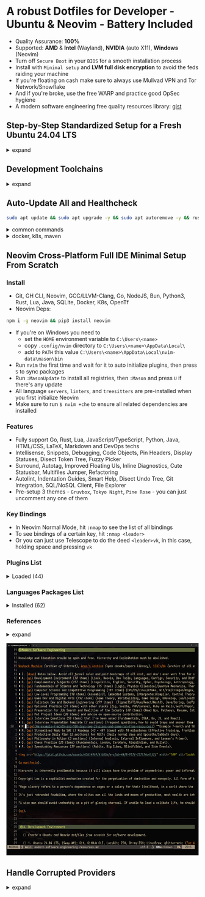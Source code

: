 # A robust Dotfiles for Developer - Ubuntu & Neovim - Battery Included

- Quality Assurance: **100%**
- Supported: **AMD** & **Intel** (Wayland), **NVIDIA** (auto X11), **Windows** (Neovim)
- Turn off `Secure Boot` in your `BIOS` for a smooth installation process
- Install with `Minimal setup` and **LVM full disk encryption** to avoid the feds raiding your machine
- If you're floating on cash make sure to always use Mullvad VPN and Tor Network/Snowflake
- And if you're broke, use the free WARP and practice good OpSec hygiene
- A modern software engineering free quality resources library: [gist](https://gist.github.com/lavantien/dc730dad7d7e8157000ddae845eddfd7)

## Step-by-Step Standardized Setup for a Fresh Ubuntu 24.04 LTS

<details>
  <summary>expand</summary>

### 0. Install `Flatpak`, `OBS`, `Firefox`; disable Wireless Powersaving and Files Open Limit; increase swap size

- Go to `Software & Updates` and enable `main`, `universe`, and `restricted`

```bash
sudo apt update && sudo apt upgrade -y
```

```bash
sudo apt install flatpak -y && sudo apt install gnome-software-plugin-flatpak -y && flatpak remote-add --if-not-exists flathub https://flathub.org/repo/flathub.flatpakrepo
```

```bash
sudo flatpak install com.obsproject.Studio && sudo apt install ffmpeg -y
```

- Then `reboot`, and run `OBS`, setup proper resolution, framerate, encoder, and default whole screen scene
- Open `Firefox`, sync your profile, and go to <https://github.com/lavantien/dotfiles/blob/main/README.md> to continue the steps

```bash
sudo vi /etc/NetworkManager/conf.d/default-wifi-powersave-on.conf
```

```conf
[connection]
wifi.powersave = 2
```

```bash
sudo systemctl restart NetworkManager
```

```bash
sudo vi /etc/systemd/system.conf
```

```conf
# uncomment first
DefaultLimitNOFILE=4096:2097152
```

```bash
sudo vi /etc/systemd/user.conf
```

```conf
# uncomment first
DefaultLimitNOFILE=4096:2097152
```

```bash
cat /proc/sys/fs/inotify/max_user_watches && sudo sysctl fs.inotify.max_user_watches=2097152
```

```bash
sudo systemctl daemon-reexec
```

`reboot`

```bash
ulimit -n
```

```bash
sudo swapoff -a && sudo dd if=/dev/zero of=/swapfile bs=1G count=16 && sudo chmod 0600 /swapfile && sudo mkswap /swapfile && sudo swapon /swapfile && grep Swap /proc/meminfo
```

- Add this line to the end of your `/etc/fstab`:

```bash
/swapfile swap swap sw 0 0
```

- With encrypted ZFS enable you have to use this insetad: <https://askubuntu.com/a/1198916>
- And with LVM: <https://askubuntu.com/a/1412400>

- Add this line in `/etc/sysfs.conf`:

```bash
mode class/powercap/intel-rapl:0/energy_uj = 0444
```

### 1. Install all necessary `APT` packages

```bash
sudo apt update && sudo apt upgrade -y && sudo apt autoremove -y && sudo apt install ubuntu-desktop ca-certificates apt-transport-https ubuntu-dev-tools glibc-source gcc xclip git curl zsh htop vim libfuse2 cpu-checker screenkey cmake cmake-format ninja-build libjsoncpp-dev uuid-dev zlib1g-dev libssl-dev postgresql-all libmariadb-dev libsqlite3-dev libhiredis-dev jq bc xorg-dev libxcursor-dev cloud-init openssh-server ssh-import-id sysfsutils latexmk mupdf python3-pip python-is-python3 -y
```

- When prompted for entering a mirror for `pbuilder` enter this: `http://http.us.debian.org/debian`

### 2. Install `Oh-my-zsh`, then restart terminal

```bash
sh -c "$(curl -fsSL https://raw.githubusercontent.com/ohmyzsh/ohmyzsh/master/tools/install.sh)"
```

### 3. Install `Linuxbrew`

```bash
/bin/bash -c "$(curl -fsSL https://raw.githubusercontent.com/Homebrew/install/HEAD/install.sh)"
```

### 4. Install `zsh-autosuggestions`

```bash
git clone https://github.com/zsh-users/zsh-autosuggestions ${ZSH_CUSTOM:-~/.oh-my-zsh/custom}/plugins/zsh-autosuggestions
```

### 5. Install the proper `.zshrc` by clone this repo to `~/temp`, copy all its content to `~`

```bash
git clone https://github.com/lavantien/dotfiles.git ~/temp && cp -r ~/temp/{*,.*} ~/ && cp -r ~/temp/.config/* ~/.config/ && cp ~/temp/.local/share/applications/* ~/.local/share/applications/ && source ~/.zshrc
```

### 6. Install `rust` and its toolchains

```bash
curl --proto '=https' --tlsv1.2 -sSf https://sh.rustup.rs | sh
```

### 7. Install `gcc`, `gh`, `neovim`, and other necessary `Brew` packages

```bash
brew install gcc gh go lazygit fzf fd ripgrep bat tokei glow neovim hyperfine openjdk ruby lua maven node gopls rust-analyzer jdtls lua-language-server typescript-language-server marksman texlab yaml-language-server bash-language-server terraform terraform-ls sql-language-server sqlfluff prettier delve vscode-langservers-extracted loc llvm dotenv-linter checkmake luarocks pkg-config mpv macchina cmake-language-server python-lsp-server sql-language-server sql-lint gomodifytags
```

### 8. Setup your `Git` environment

- For `gh`, run `gh auth login` and follow `HTTPS browser` instruction to setup `GitHub CLI`

### 9. Run `./git-clone-all $org_name` on `~/dev/personal` for cloning all of your repos

```bash
org_name=lavantien && mkdir -p ~/dev/personal && cp ~/git-clone-all.sh ~/dev/personal/ && cd ~/dev/personal && ./git-clone-all.sh $org_name && cd ~
```

- Rerun the script to sync with remote, replace `org_name` with your GitHub username or organization.

### 10. Install `Iosevka Nerd Font` (replace version `v3.2.1` with whatever latest)

```bash
cd ~/Downloads && wget https://github.com/ryanoasis/nerd-fonts/releases/download/v3.2.1/Iosevka.zip && mkdir Iosevka && unzip Iosevka.zip -d Iosevka && cd Iosevka && sudo mkdir -p /usr/share/fonts/truetype/iosevka-nerd-font && sudo cp *.ttf /usr/share/fonts/truetype/iosevka-nerd-font/ && cd .. && rm -r Iosevka Iosevka.zip && cd ~ && sudo fc-cache -f -v
```

### 11. Install `wezterm`

```bash
brew tap wez/wezterm-linuxbrew && brew install wezterm
```

### 12. Install `GRPC`, `GRPC-Web`, and `protoc-gen`

```bash
brew install protobuf grpc && go install google.golang.org/protobuf/cmd/protoc-gen-go@latest && go install google.golang.org/grpc/cmd/protoc-gen-go-grpc@latest && brew instsall protoc-gen-grpc-web
```

### 13. Install `Qemu KVM`

```bash
egrep -c '(vmx|svm)' /proc/cpuinfo && kvm-ok
```

```bash
sudo apt install qemu-kvm libvirt-daemon-system libvirt-clients bridge-utils -y
```

### 14. Install `VSCode` and extensions

```bash
cd ~/Downloads && wget -qO- https://packages.microsoft.com/keys/microsoft.asc | gpg --dearmor > packages.microsoft.gpg && sudo install -D -o root -g root -m 644 packages.microsoft.gpg /etc/apt/keyrings/packages.microsoft.gpg && sudo sh -c 'echo "deb [arch=amd64,arm64,armhf signed-by=/etc/apt/keyrings/packages.microsoft.gpg] https://packages.microsoft.com/repos/code stable main" > /etc/apt/sources.list.d/vscode.list' && rm -f packages.microsoft.gpg && cd ~ && sudo apt update && sudo apt install code -y
```

Open VSCode, sync, and install extensions.

### 15. Install `GRPCUI`, `DBbGate`, `Anki`, and `Signal`

- Kreya is coming to flatpak soon: <https://github.com/riok/Kreya/issues/64>

```bash
brew install grpcui && flatpak install flathub org.dbgate.DbGate net.ankiweb.Anki org.signal.Signal -y
```

### 16. Install `Docker Compose`, `Podman Desktop` and reboot, then use Wezterm to continue the steps

```bash
sudo install -m 0755 -d /etc/apt/keyrings && curl -fsSL https://download.docker.com/linux/ubuntu/gpg | sudo gpg --dearmor -o /etc/apt/keyrings/docker.gpg && sudo chmod a+r /etc/apt/keyrings/docker.gpg && echo \
  "deb [arch="$(dpkg --print-architecture)" signed-by=/etc/apt/keyrings/docker.gpg] https://download.docker.com/linux/ubuntu \
  "$(. /etc/os-release && echo "$VERSION_CODENAME")" stable" | \
  sudo tee /etc/apt/sources.list.d/docker.list > /dev/null && sudo apt update && sudo apt install docker-ce docker-ce-cli containerd.io docker-buildx-plugin docker-compose-plugin -y
```

```bash
sudo usermod -aG docker $USER && newgrp docker
```

`reboot`

```bash
docker run hello-world && flatpak install flathub io.podman_desktop.PodmanDesktop -y
```

### 17. Install `kubectl`, and `minikube`, change `1.30` to whatever is the latest version

```bash
curl -fsSL https://pkgs.k8s.io/core:/stable:/v1.30/deb/Release.key | sudo gpg --dearmor -o /etc/apt/keyrings/kubernetes-apt-keyring.gpg && sudo chmod 644 /etc/apt/keyrings/kubernetes-apt-keyring.gpg && echo 'deb [signed-by=/etc/apt/keyrings/kubernetes-apt-keyring.gpg] https://pkgs.k8s.io/core:/stable:/v1.30/deb/ /' | sudo tee /etc/apt/sources.list.d/kubernetes.list && sudo chmod 644 /etc/apt/sources.list.d/kubernetes.list && sudo apt update && sudo apt install kubectl -y
```

```bash
cd ~/Downloads && curl -LO https://storage.googleapis.com/minikube/releases/latest/minikube_latest_amd64.deb && sudo dpkg -i minikube_latest_amd64.deb && rm minikube_latest_amd64.deb && cd ~
```

```bash
minikube config set driver docker && minikube start && minikube addons enable metrics-server
```

```bash
❗  These changes will take effect upon a minikube delete and then a minikube start
🌟  The 'metrics-server' addon is enabled
```

```bash
minikube stop
```

### 18. Install `Graphics Drivers` and `Vulkan`, and `Sensors`

- If you have a `NVIDIA GPU`, replace `550` with whatever is the latest driver version as listed [here](https://launchpad.net/~graphics-drivers/+archive/ubuntu/ppa)

```bash
sudo add-apt-repository ppa:graphics-drivers/ppa -y && sudo dpkg --add-architecture i386 && sudo apt update && sudo apt install nvidia-driver-550 libvulkan1 libvulkan1:i386 libgl-dev libgl-dev:i386 -y
```

- Or with built-in NVIDIA driver:

```bash
sudo apt dpkg --add-architecture i386 && sudo apt update && sudo apt install libvulkan1:i386 libgl-dev:i386 
```

- and to `underwatt` your GPU: <https://www.pugetsystems.com/labs/hpc/quad-rtx3090-gpu-power-limiting-with-systemd-and-nvidia-smi-1983/>
- and to be able to save `nvidia-settings` config:

```bash
sudo nvidia-xconfig
```

```bash
sudo chmod +x /usr/share/screen-resolution-extra/nvidia-polkit
```

```bash
sudo nvidia-settings
```

- If not, just install `Vulkan`

```bash
sudo dpkg --add-architecture i386 && sudo apt update && sudo apt install libvulkan1 libvulkan1:i386 -y
```

- and the latest `AMD/Intel` drivers

```bash
sudo add-apt-repository ppa:kisak/kisak-mesa -y && sudo dpkg --add-architecture i386 && sudo apt update && sudo apt upgrade && sudo apt install libgl1-mesa-dri:i386 mesa-vulkan-drivers mesa-vulkan-drivers:i386 libgl-dev libgl-dev:i386 -y && sudo apt autoremove -y
```

`reboot`

```bash
sudo apt update && sudo apt install lm-sensors psensor libxcb-cursor0 -y && sudo sensors-detect
```

### 19. (Optional) Install `Wine`, `Lutris`, `MangoHud`, and `GOverlay`

```bash
sudo mkdir -pm755 /etc/apt/keyrings && sudo wget -O /etc/apt/keyrings/winehq-archive.key https://dl.winehq.org/wine-builds/winehq.key && sudo wget -NP /etc/apt/sources.list.d/ https://dl.winehq.org/wine-builds/ubuntu/dists/lunar/winehq-lunar.sources && sudo apt update && sudo apt install --install-recommends winehq-devel -y
```

- replace `0.5.17` with whatever is the latest

```bash
sudo apt install cabextract fluid-soundfont-gm fluid-soundfont-gs libmspack0 mesa-utils mesa-utils-bin p7zip python3-bs4 python3-html5lib python3-lxml python3-setproctitle python3-soupsieve python3-webencodings p7zip-full python3-genshi doc-base -y && cd ~/Downloads && wget https://github.com/lutris/lutris/releases/download/v0.5.13/lutris_0.5.13_all.deb && sudo dpkg -i lutris_0.5.17_all.deb && rm lutris_0.5.17_all.deb && cd ~
```

```bash
lutris
```

- Click the `gear button` next to `Wine` -> tick `Advanced` -> `System options` -> `Command prefix` -> `mangohud` -> `Save` -> exit Lutris
- For `Steam` games, set launch options: `mangohud %command%`
- Install `MangoHud` manually by building from source: [here](https://github.com/flightlessmango/MangoHud?tab=readme-ov-file#installation---build-from-source)

```bash
pip3 install mako && sudo apt install meson glslang-tools glslang-dev libxnvctrl-dev libdbus-1-dev goverlay -y
```

### 20. Install `LibreOffice`, `Gimp`, `Inkscape`, `Krita`, `Blender`, `Audacity`, `Kdenlive`, and `Avidemux`

```bash
flatpak install flathub org.libreoffice.LibreOffice org.gimp.GIMP org.inkscape.Inkscape org.kde.krita org.blender.Blender org.audacityteam.Audacity org.avidemux.Avidemux
```

### 21. (Optional) `Helix`

```bash
brew install helix && helix --health
```

### 22. (Optional) Install `Steam` (and optionally `Dota 2`, `Grim Dawn`, `Battlenet`, and `Diablo 2 Resurrected`)

```bash
cd ~/Downloads && wget https://repo.steampowered.com/steam/archive/precise/steam_latest.deb && sudo dpkg -i steam_latest.deb && rm steam_latest.deb && cd ~
```

- Run `Steam`, login, enable `Shader Pre-Caching` and `SteamPlay`, restart `Steam`
- (Install `Dota 2` to test native `Vulkan`, `Grim Dawn` to test `Proton`, also `gd rainbow filter` is a must-have loot filter for `Grim Dawn`
- Install `Battlenet` by searching for `script` inside `Lutris`, do as instructed, then relaunch `Battlenet`, install `Diablo 2 Ressurrected`
- Run `Diablo 2 Resurrected` to check for stability and if `Fsync/Gsync` is working properly)

```bash
nvidia-smi
```

- Enable `Gsync/Fsync` inside `nvidia-settings`

</details>

## Development Toolchains

<details>
  <summary>expand</summary>

- [**NGINX**](https://nginx.org/en/docs/beginners_guide.html)

```bash
brew install nginx
```

<details>
	<summary>`NGINX` config</summary>

```nginx
worker_processes 1;

error_log /home/savaka/go/src/github.com/lavantien/go-laptop-booking/log/nginx/error.log;

events {
	worker_connections 10;
}

http {
	access_log /home/savaka/go/src/github.com/lavantien/go-laptop-booking/log/nginx/access.log;

	upstream auth_services {
		server 0.0.0.0:50051;
	}

	upstream laptop_services {
		server 0.0.0.0:50052;
	}

	server {
		listen 8080 ssl http2;

		# Mutual TLS between gRPC client and NGINX
		ssl_certificate cert/server-cert.pem;
		ssl_certificate_key cert/server-key.pem;

		ssl_client_certificate cert/ca-cert.pem;
		ssl_verify_client on;

		location /pb.AuthService {
			grpc_pass grpcs://auth_services;

			# Mutual TLS between NGINX and gRPC server
			grpc_ssl_certificate cert/server-cert.pem;
			grpc_ssl_certificate_key cert/server-key.pem;
		}

		location /pb.LaptopService {
			grpc_pass grpcs://laptop_services;

			# Mutual TLS between NGINX and gRPC server
			grpc_ssl_certificate cert/server-cert.pem;
			grpc_ssl_certificate_key cert/server-key.pem;
		}
	}
}

```

</details>

- [**GRPC Gateway**](https://github.com/grpc-ecosystem/grpc-gateway)

```bash
go install \
    github.com/grpc-ecosystem/grpc-gateway/v2/protoc-gen-grpc-gateway@latest \
    github.com/grpc-ecosystem/grpc-gateway/v2/protoc-gen-openapiv2@latest \
    google.golang.org/protobuf/cmd/protoc-gen-go@latest \
    google.golang.org/grpc/cmd/protoc-gen-go-grpc@latest
```

- [**Evan CLI**](https://github.com/ktr0731/evans)

```bash
go install github.com/ktr0731/evans@latest
```

- [**GoTestSum**](https://github.com/gotestyourself/gotestsum)

```bash
go install gotest.tools/gotestsum@latest
```

- [**Golang-Migrate**](https://github.com/golang-migrate/migrate/tree/master/cmd/migrate):

```bash
go install -tags 'postgres' github.com/golang-migrate/migrate/v4/cmd/migrate@latest && go install -tags 'mongodb' github.com/golang-migrate/migrate/v4/cmd/migrate@latest
```

- [**SQLc**](https://docs.sqlc.dev/en/latest/overview/install.html):

```bash
go install github.com/sqlc-dev/sqlc/cmd/sqlc@latest
```

- [**GoMock**](https://github.com/golang/mock):

```bash
go install github.com/golang/mock/mockgen@latest
```

- [**TestContainers**](https://testcontainers.com/):

```bash
go get github.com/jackc/pgx/v5 && go get github.com/testcontainers/testcontainers-go && go get github.com/testcontainers/testcontainers-go/modules/postgres && go get github.com/stretchr/testify
```

- [**Viper**](https://github.com/spf13/viper):

```bash
go get -u https://github.com/spf13/viper@latest
```

- [**Gin**](https://github.com/gin-gonic/gin#installation):

```bash
go get -u github.com/gin-gonic/gin && go install github.com/gin-gonic/gin@latest
```

- [**Paseto**](https://github.com/o1egl/paseto):

```bash
go get -u github.com/o1egl/paseto
```

- [**JWT**](https://github.com/golang-jwt/jwt):

```bash
go get -u https://github.com/golang-jwt/jwt
```

- [**Swagger Editor**](https://editor.swagger.io/)

- [**Coverage Badge**](https://eremeev.ca/posts/golang-test-coverage-github-action/)

</details>

## Auto-Update All and Healthcheck

```bash
sudo apt update && sudo apt upgrade -y && sudo apt autoremove -y && rustup update && brew upgrade && flatpak update
```

<details>
  <summary>common commands</summary>

```bash
docker rm $(docker ps -a -q --filter "ancestor=${IMG_ID}")
```

```bash
gh repo list ${REPO_NAME} --limit 1000 | while read -r repo _; do
  gh repo clone "$repo" "$repo" -- -q 2>/dev/null || (
    cd "$repo" || exit
    git checkout -q main 2>/dev/null || true
    git checkout -q master 2>/dev/null || true
    git pull -q
  )
done
```

```vim
:'<,'>norm! @a
```

</details>

<details>
  <summary>docker, k8s, maven</summary>

### Docker

```bash
docker version && docker run hello-world
```

```bash
Hello from Docker!
This message shows that your installation appears to be working correctly.
```

### KubeCTL and MiniKube

```bash
minikube start && minikube addons enable metrics-server && kubectl get po -A && minikube dashboard
```

```bash
NAMESPACE     NAME                               READY   STATUS    RESTARTS        AGE
kube-system   coredns-787d4945fb-s2w75           1/1     Running   0               2m52s
kube-system   etcd-minikube                      1/1     Running   0               3m6s
kube-system   kube-apiserver-minikube            1/1     Running   0               3m6s
kube-system   kube-controller-manager-minikube   1/1     Running   0               3m7s
kube-system   kube-proxy-fl25q                   1/1     Running   0               2m52s
kube-system   kube-scheduler-minikube            1/1     Running   0               3m6s
kube-system   storage-provisioner                1/1     Running   1 (2m22s ago)   3m5s
```

```bash
minikube stop
```

### Test Docker Maven Workflow

```bash
cd ~/dev/personal/lavantien/springboot-restapi && dcu -d
```

```bash
dp && de postgres bash
```

```bash
psql -U postgres
```

```bash
create database player;
```

`<C-d> <C-d>`

```bash
mvn install
```

```bash
mvn test
```

```bash
[INFO] Tests run: 1, Failures: 0, Errors: 0, Skipped: 0, Time elapsed: 3.162 s - in com.lavantien.restapi.RestapiApplicationTests
[INFO]
[INFO] Results:
[INFO]
[INFO] Tests run: 2, Failures: 0, Errors: 0, Skipped: 0
[INFO]
[INFO] ------------------------------------------------------------------------
[INFO] BUILD SUCCESS
[INFO] ------------------------------------------------------------------------
[INFO] Total time:  6.718 s
[INFO] Finished at: 2023-06-05T10:12:21+07:00
[INFO] ------------------------------------------------------------------------
```

```bash
mvn spring-boot:run
```

- Open browser at `http://localhost:8081/api/players`

`<C-c>`

```bash
dcd && cd ~
```

### Helix LSP

```bash
hx --health
```

</details>

## Neovim Cross-Platform Full IDE Minimal Setup From Scratch

### Install

- Git, GH CLI, Neovim, GCC/LLVM-Clang, Go, NodeJS, Bun, Python3, Rust, Lua, Java, SQLite, Docker, K8s, OpenTf
- Neovim Deps:

```bash
npm i -g neovim && pip3 install neovim
```

- If you're on Windows you need to
    - set the `HOME` environment variable to `C:\Users\<name>`
    - copy `.config/nvim` directory to `C:\Users\<name>\AppData\Local\`
    - add to `PATH` this value `C:\Users\<name>\AppData\Local\nvim-data\mason\bin`
- Run `nvim` the first time and wait for it to auto initialize plugins, then press `S` to sync packages
- Run `:MasonUpdate` to install all registries, then `:Mason` and press `U` if there's any update
- All language `servers`, `linters`, and `treesitters` are pre-installed when you first initialize Neovim
- Make sure to run `$ nvim +che` to ensure all related dependencies are installed

### Features

- Fully support Go, Rust, Lua, JavaScript/TypeScript, Python, Java, HTML/CSS, LaTeX, Markdown and DevOps techs
- Intellisense, Snippets, Debugging, Code Objects, Pin Headers, Display Statuses, Disect Token Tree, Fuzzy Picker
- Surround, Autotag, Improved Floating UIs, Inline Diagnostics, Cute Statusbar, Multifiles Jumper, Refactoring
- Autolint, Indentation Guides, Smart Help, Disect Undo Tree, Git Integration, SQL/NoSQL Client, File Explorer
- Pre-setup 3 themes - `Gruvbox`, `Tokyo Night`, `Pine Rose` - you can just uncomment any one of them

### Key Bindings

- In Neovim Normal Mode, hit `:nmap` to see the list of all bindings
- To see bindings of a certain key, hit `:nmap <leader>`
- Or you can just use Telescope to do the deed `<leader>vk`, in this case, holding space and pressing `vk`

### Plugins List

<details>
	<summary>Loaded (44)</summary>

1. cmp-nvim-lsp 0.12ms  lsp-zero.nvim
2. dressing.nvim 2ms  start
3. fidget.nvim 3.47ms  lsp-zero.nvim
4. gitsigns.nvim 0.49ms  start
5. gruvbox.nvim 4.58ms  start
6. harpoon 9.01ms  start
7. indent-blankline.nvim 2.56ms  start
8. lazy.nvim 3198.43ms  init.lua
9. lsp-zero.nvim 128.35ms  start
10. lspkind.nvim 0.08ms  lsp-zero.nvim
11. lualine.nvim 7.9ms  start
12. LuaSnip 6.81ms  lsp-zero.nvim
13. mason-lspconfig.nvim 0.14ms  lsp-zero.nvim
14. mason-null-ls.nvim 0.83ms  lsp-zero.nvim
15. mason-nvim-dap.nvim 0.94ms  lsp-zero.nvim
16. mason-tool-installer.nvim 3.13ms  lsp-zero.nvim
17. mason.nvim 3.27ms  lsp-zero.nvim
18. mini.nvim 2.72ms  start
19. neodev.nvim 3.8ms  lsp-zero.nvim
20. none-ls.nvim 0.88ms  lsp-zero.nvim
21. nvim-cmp 3.12ms  lsp-zero.nvim
22. nvim-dap 1.17ms  lsp-zero.nvim
23. nvim-dap-go 0.93ms  lsp-zero.nvim
24. nvim-dap-ui 0.91ms  lsp-zero.nvim
25. nvim-dap-virtual-text 0.11ms  lsp-zero.nvim
26. nvim-lspconfig 1.07ms  lsp-zero.nvim
27. nvim-nio 1.13ms  lsp-zero.nvim
28. nvim-treesitter 15.35ms  render-markdown
29. nvim-treesitter-context 1.91ms  start
30. nvim-ts-autotag 5.73ms  nvim-treesitter
31. nvim-web-devicons 0.52ms  lualine.nvim
32. oil.nvim 3.07ms  start
33. playground 1.79ms  start
34. plenary.nvim 1.36ms  telescope.nvim
35. refactoring.nvim 8.27ms  start
36. render-markdown 84.7ms  start
37. telescope.nvim 1.89ms  start
38. trouble.nvim 4.81ms  start
39. undotree 0.39ms  start
40. vim-dadbod 1.44ms  start
41. vim-dadbod-completion 0.36ms  start
42. vim-dadbod-ui 1.06ms  start
43. vimtex 0.65ms  start
44. which-key.nvim 11.79ms  VimEnter

</details>

### Languages Packages List

<details>
	<summary>Installed (62)</summary>

1. ansible-language-server ansiblels
2. bash-language-server bashls
3. blue
4. buf
5. buf-language-server bufls
6. cbfmt
7. chrome-debug-adapter
8. clang-format
9. clangd
10. codelldb
11. css-lsp cssls
12. debugpy
13. delve
14. docker-compose-language-service docker_compose_language_service
15. dockerfile-language-server dockerls
16. emmet-language-server emmet_language_server
17. eslint-lsp eslint
18. firefox-debug-adapter
19. flake8
20. go-debug-adapter
21. goimports-reviser
22. golangci-lint-langserver golangci_lint_ls
23. gomodifytags
24. google-java-format
25. gopls
26. gotests
27. graphql-language-service-cli graphql
28. helm-ls helm_ls
29. html-lsp html
30. htmx-lsp htmx
31. impl
32. java-debug-adapter
33. java-test
34. jdtls
35. js-debug-adapter
36. json-lsp jsonls
37. ltex-ls ltex
38. lua-language-server lua_ls
39. markdown-toc
40. marksman
41. neocmakelsp neocmake
42. powershell-editor-services powershell_es
43. prettier
44. pyright
45. rust-analyzer rust_analyzer
46. snyk-ls snyk_ls
47. sql-formatter
48. sqlfluff
49. sqlls
50. staticcheck
51. stylua
52. tailwindcss-language-server tailwindcss
53. taplo
54. terraform-ls terraformls
55. tflint
56. tfsec
57. typescript-language-server tsserver
58. typos-lsp typos_lsp
59. vue-language-server volar
60. yaml-language-server yamlls
61. yamlfmt
62. yamllint

</details>

### References

<details>
  <summary>expand</summary>

- 0 to LSP: <https://youtu.be/w7i4amO_zaE>
- Zero to IDE: <https://youtu.be/N93cTbtLCIM>
- Effective Neovim: Instant IDE: <https://youtu.be/stqUbv-5u2s>
- The Only Video You Need to Get Started with Neovim: <https://youtu.be/m8C0Cq9Uv9o>
- Kickstart.nvim: <https://github.com/nvim-lua/kickstart.nvim>
- ThePrimeagen/init.lua: <https://github.com/ThePrimeagen/init.lua>
- TJDevries/config.nvim: <https://github.com/tjdevries/config.nvim>
- Debugging in Neovim: <https://youtu.be/0moS8UHupGc>
- Simple neovim debugging setup: <https://youtu.be/lyNfnI-B640>
- My neovim autocomplete setup: explained: <https://youtu.be/22mrSjknDHI>
- Oil.nvim - My Favorite Addition to my Neovim Config: <https://youtu.be/218PFRsvu2o>
- Vim Dadbod - My Favorite SQL Plugin: <https://youtu.be/ALGBuFLzDSA>

</details>

![neovim-demo](/assets/neovim-demo.png)

## Handle Corrupted Providers

<details>
  <summary>expand</summary>

### Fix borked MKV file (remux to rebuild the metadata)

```bash
ffmpeg -i "<interrrupted mkv>" -c copy "fixed.mkv"
```

### Google Cloud CLI (broken installation & missing python2 dep)

```bash
echo "deb [signed-by=/etc/apt/keyrings/cloud.google.gpg] https://packages.cloud.google.com/apt cloud-sdk main" | sudo tee -a /etc/apt/sources.list.d/google-cloud-sdk.list
curl https://packages.cloud.google.com/apt/doc/apt-key.gpg | gpg --dearmor | sudo tee /etc/apt/keyrings/cloud.google.gpg > /dev/null
sudo apt update && sudo apt install kubectl google-cloud-cli
gcloud init

wget https://www.python.org/ftp/python/2.7.18/Python-2.7.18.tgz
tar xzf Python-2.7.18.tgz
cd Python-2.7.18
./configure --enable-optimizations
sudo make altinstall
python2.7 -V
sudo ln -sfn '/usr/local/bin/python2.7' '/usr/bin/python2'
python2 -V
sudo rm /usr/local/lib/pkgconfig/python-2.7.pc /usr/local/lib/libpython2.7.a
sudo rm -rf /usr/local/include/python2.7

sudo apt install google-cloud-cli-app-engine-go google-cloud-cli-app-engine-grpc google-cloud-cli-cloud-build-local google-cloud-cli-firestore-emulator google-cloud-cli-minikube google-cloud-cli-tests
# still failed due to python2.7
````

</details>
